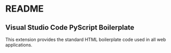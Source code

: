 # README

## Visual Studio Code PyScript Boilerplate
 
This extension provides the standard HTML boilerplate code used in all web applications.


